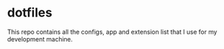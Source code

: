 # dotfiles
This repo contains all the configs, app and extension list that I use for my development machine.
